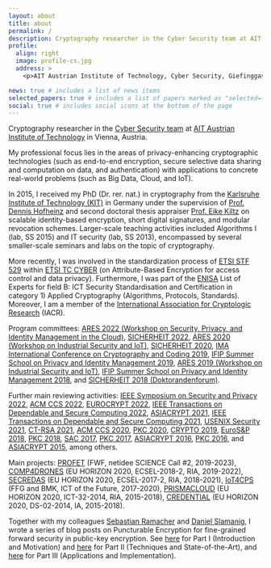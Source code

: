 ```yaml
---
layout: about
title: about
permalink: /
description: Cryptography researcher in the Cyber Security team at AIT Austrian Institute of Technology, Vienna; PhD in cryptography from Karlsruhe Institute of Technology, Germany. Mainly interested in advanced cryptographic building blocks with strong provable security guarantees for modern connected systems.
profile:
  align: right
  image: profile-cs.jpg
  address: >
    <p>AIT Austrian Institute of Technology, Cyber Security, Giefinggasse 4, 1220 Vienna, Austria</p>

news: true # includes a list of news items
selected_papers: true # includes a list of papers marked as "selected={true}"
social: true # includes social icons at the bottom of the page
---
```


Cryptography researcher in the <a href="https://www.ait.ac.at/themen/cyber-security/team/" target="_blank" rel="noopener">Cyber Security team</a> at <a href="https://www.ait.ac.at" target="_blank" rel="noopener">AIT Austrian Institute of Technology</a> in Vienna, Austria.

My professional focus lies in the areas of privacy-enhancing cryptographic technologies (such as end-to-end encryption, secure selective data sharing and computation on data, and authentication) with applications to concrete real-world problems (such as Big Data, Cloud, and IoT).

In 2015, I received my PhD (Dr. rer. nat.) in cryptography from the <a href="https://kit.edu" target="_blank" rel="nooppener">Karlsruhe Institute of Technology (KIT)</a> in Germany under the supervision of <a href="https://people.inf.ethz.ch/dhofheinz" target="_blank" rel="noopener">Prof. Dennis Hofheinz</a> and second doctoral thesis appraiser <a href="https://www.crypto.ruhr-uni-bochum.de/staff/kiltz.html.en" target="_blank" rel="noopener">Prof. Eike Kiltz</a> on scalable identity-based encryption, short digital signatures, and modular revocation schemes. Larger-scale teaching activities included Algorithms I (lab, SS 2015) and IT security (lab, SS 2013), encompassed by several smaller-scale seminars and labs on the topic of cryptography.

More recently, I was involved in the standardization process of <a href="https://portal.etsi.org/STF/STFs/STFHomePages/STF529" target="_blank" rel="noopener">ETSI STF 529</a> within <a href="http://www.etsi.org/technologies-clusters/technologies/cyber-security" target="_blank" rel="noopener">ETSI TC CYBER</a> (on Attribute-Based Encryption for access control and data privacy). Furthermore, I was part of the <a href="https://www.enisa.europa.eu" target="_blank" rel="noopener">ENISA</a> List of Experts for field B: ICT Security Standardisation and Certification in category 1) Applied Cryptography (Algorithms, Protocols, Standards). Moreover, I am a member of the <a href="https://www.iacr.org" target="_blank" rel="noopener">International Association for Cryptologic Research</a> (IACR).

Program committees: <a href="https://www.ares-conference.eu/secpid-2022/" target="_blank" rel="noopener">ARES 2022 (Workshop on Security, Privacy, and Identity Management in the Cloud)</a>, <a href="https://www.sicherheit2022.kit.edu" target="_blank" rel="noopener">SICHERHEIT 2022</a>, <a href="https://2020.ares-conference.eu/workshops/wisi-2020/index.html" target="_blank" rel="noopener">ARES 2020 (Workshop on Industrial Security and IoT)</a>, <a href="https://www.uni-goettingen.de/de/603140.html" target="_blank" rel="noopener">SICHERHEIT 2020</a>, <a href="https://malb.io/imacc2019/" target="_blank" rel="noopener">IMA International Conference on Cryptography and Coding 2019</a>, <a href="https://www.ifip-summerschool.org" target="_blank" rel="noopener">IFIP Summer School on Privacy and Identity Management 2019</a>, <a href="https://2019.ares-conference.eu/workshops/wisi-2019/index.html" target="_blank" rel="noopener">ARES 2019 (Workshop on Industrial Security and IoT)</a>, <a href="https://www.ifip-summerschool.org" target="_blank" rel="noopener">IFIP Summer School on Privacy and Identity Management 2018</a>, and <a href="https://sicherheit2018.in.htwg-konstanz.de" target="_blank" rel="noopener">SICHERHEIT 2018 (Doktorandenforum)</a>.

Further main reviewing activities: <a href="https://www.ieee-security.org/TC/SP2022/cfpapers.html" target="_blank" rel="noopener">IEEE Symposium on Security and Privacy 2022</a>, <a href="https://www.sigsac.org/ccs/CCS2022/" target="_blank" rel="noopener">ACM CCS 2022</a>, <a href="https://eurocrypt.iacr.org/2022/" target="_blank" rel="noopener">EUROCRYPT 2022</a>, <a href="https://ieeexplore.ieee.org/xpl/aboutJournal.jsp?punumber=8858" target="_blank" rel="noopener">IEEE Transactions on Dependable and Secure Computing 2022</a>, <a href="https://asiacrypt.iacr.org/2021/" target="_blank" rel="noopener">ASIACRYPT 2021</a>, <a href="https://ieeexplore.ieee.org/xpl/aboutJournal.jsp?punumber=8858" target="_blank" rel="noopener">IEEE Transactions on Dependable and Secure Computing 2021</a>, <a href="https://www.usenix.org/conference/usenixsecurity21" target="_blank" rel="noopener">USENIX Security 2021</a>, <a href="https://sites.google.com/site/ctrsa2021/" target="_blank" rel="noopener">CT-RSA 2021</a>, <a href="https://www.sigsac.org/ccs/CCS2020/" target="_blank" rel="noopener">ACM CCS 2020</a>, <a href="https://pkc.iacr.org/2020/" target="_blank" rel="noopener">PKC 2020</a>, <a href="https://crypto.iacr.org/2019/" target="_blank" rel="noopener">CRYPTO 2019</a>, <a href="http://www.ieee-security.org/TC/EuroSP2018/" target="_blank" rel="noopener">EuroS&P 2018</a>, <a href="https://pkc.iacr.org/2018/" target="_blank" rel="noopener">PKC 2018</a>, <a href="http://sacworkshop.org/SAC17/SAC2017.htm" target="_blank" rel="noopener">SAC 2017</a>, <a href="https://www.iacr.org/workshops/pkc2017/" target="_blank" rel="noopener">PKC 2017</a>, <a href="https://www.iacr.org/conferences/asiacrypt2016/www.asiacrypt2016.org/index.html" target="_blank" rel="noopener">ASIACRYPT 2016</a>, <a href="https://troll.iis.sinica.edu.tw/pkc16/" target="_blank" rel="noopener">PKC 2016</a>, and <a href="https://www.math.auckland.ac.nz/~sgal018/AC2015/index.html" target="_blank" rel="noopener">ASIACRYPT 2015</a>, among others.

Main projects: <a href="https://profet.at/" target="_blank" rel="noopener">PROFET</a> (FWF, netidee SCIENCE Call #2, 2019-2023), <a href="https://www.comp4drones.eu/" target="_blank" rel="noopener">COMP4DRONES</a> (EU HORIZON 2020, ECSEL-2018-2, RIA, 2019-2022), <a href="https://www.secredas-project.eu" target="_blank" rel="noopener">SECREDAS</a> (EU HORIZON 2020, ECSEL-2017-2, RIA, 2018-2021), <a href="https://www.iot4cps.at" target="_blank" rel="noopener">IoT4CPS</a> (FFG and BMK, ICT of the Future, 2017-2020), <a href="https://prismacloud.eu/" target="_blank" rel="noopener">PRISMACLOUD</a> (EU HORIZON 2020, ICT-32-2014, RIA, 2015-2018), <a href="https://credential.eu/" target="_blank" rel="noopener">CREDENTIAL</a> (EU HORIZON 2020, DS-02-2014, IA, 2015-2018).

Together with my colleagues <a href="http://ramacher.at" target="_blank" rel="noopener">Sebastian Ramacher</a> and <a href="https://danielslamanig.info" target="_blank" rel="noopener">Daniel Slamanig</a>, I wrote a series of blog posts on Puncturable Encryption for fine-grained forward security in public-key encryption. See <a href="https://profet.at/blog/pe_part1/" target="_blank" rel="noopener">here</a> for Part I (Introduction and Motivation) and <a href="https://profet.at/blog/pe_part2/" target="_blank" rel="noopener">here</a> for Part II (Techniques and State-of-the-Art), and <a href="https://profet.at/blog/pe_part3/" target="_blank" rel="noopener">here</a> for Part III (Applications and Implementation).